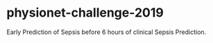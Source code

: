 # physionet-challenge-2019
Early Prediction of Sepsis before 6 hours of clinical Sepsis Prediction.
